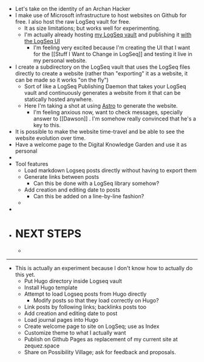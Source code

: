 - Let's take on the identity of an Archan Hacker
- I make use of Microsoft infrastructure to host websites on Github for free. I also host the raw LogSeq vault for free.
	- It as size limitations; but works well for experimenting.
	- I'm actually already hosting [my LogSeq vault](https://github.com/Zequez/logseq-vault/) and publishing it [with the LogSeq UI](http://notes.zequez.space/)
		- I'm feeling very excited because I'm creating the UI that I want for the [[Stuff I Want to Change in LogSeq]] and testing it live in my personal website.
- I create a subdirectory on the LogSeq vault that uses the LogSeq files directly to create a website (rather than "exporting" it as a website, it can be made so it works "on the fly")
	- Sort of like a LogSeq Publishing Daemon that takes your LogSeq vault and continuously generates a website from it that can be statically hosted anywhere.
	- Here I'm taking a shot at using [Astro](https://astro.build/) to generate the website.
		- I'm feeling anxious now, want to check messages, specially answer to [[Dawson]] . I'm somehow really convinced that he's a key to this.
- It is possible to make the website time-travel and be able to see the website evolution over time.
- Have a welcome page to the Digital Knowledge Garden and use it as personal
-
- Tool features
	- Load markdown Logseq posts directly without having to export them
	- Generate links between posts
		- Can this be done with a LogSeq library somehow?
	- Add creation and editing date to posts
		- Can this be added on a line-by-line fashion?
	-
-
- # NEXT STEPS
	-
- ---
- This is actually an experiment because I don't know how to actually do this yet.
	- Put Hugo directory inside Logseq vault
	- Install Hugo template
	- Attempt to load Logseq posts from Hugo directly
		- Modify posts so that they load correctly on Hugo?
	- Link posts by following links; backlinks posts too
	- Add creation and editing date to post
	- Load journal pages into Hugo
	- Create welcome page to site on LogSeq; use as Index
	- Customize theme to what I actually want
	- Publish on Github Pages as replacement of my current site at zequez.space
	- Share on Possibility Village; ask for feedback and proposals.